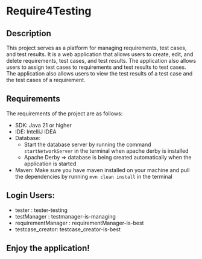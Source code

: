 # Require4Testing

## Description
This project serves as a platform for managing requirements, test cases, and test results. It is a web application that allows users to create, edit, and delete requirements, test cases, and test results. The application also allows users to assign test cases to requirements and test results to test cases. The application also allows users to view the test results of a test case and the test cases of a requirement.
## Requirements

The requirements of the project are as follows:
- SDK: Java 21 or higher
- IDE: IntelliJ IDEA
- Database: 
  - Start the database server by running the command `startNetworkServer` in the terminal when apache derby is installed
  - Apache Derby => database is being created automatically when the application is started
- Maven: Make sure you have maven installed on your machine and pull the dependencies by running `mvn clean install` in the terminal

## Login Users:

- tester : tester-testing
- testManager : testmanager-is-managing
- requirementManager : requirementManager-is-best
- testcase_creator: testcase_creator-is-best

## Enjoy the application!